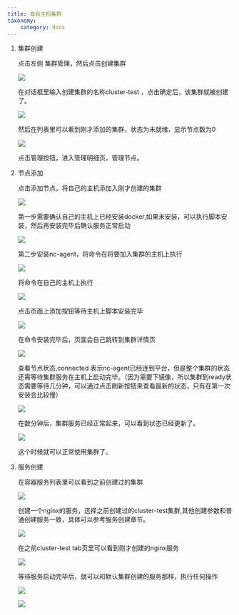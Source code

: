 ```yaml
---
title: 自有主机集群
taxonomy:
    category: docs
---
```


1. 集群创建 

	点击左侧 集群管理，然后点击创建集群
	
	![](cluster_create_1.png)
	
	在对话框里输入创建集群的名称cluster-test ，点击确定后，该集群就被创建了。
	
	![](cluster_create_2.png)
	
	然后在列表里可以看到刚才添加的集群，状态为未就绪，显示节点数为0
	
	![](cluster_create_3.png)
	
	点击管理按钮，进入管理明细页，管理节点。

2. 节点添加 

	点击添加节点，将自己的主机添加入刚才创建的集群

	![](node_add_1.png)
	
	第一步需要确认自己的主机上已经安装docker,如果未安装，可以执行脚本安装，然后再安装完毕后确认服务正常启动

	![](node_add_2.png)

	第二步安装nc-agent，将命令在将要加入集群的主机上执行

	![](node_add_3.png)

	将命令在自己的主机上执行
	
	![](node_add_4.png)

	点击页面上添加按钮等待主机上脚本安装完毕

	![](node_add_5.png)
	
	在命令安装完毕后，页面会自己跳转到集群详情页

	![](node_add_6.png)
	
	查看节点状态,connected 表示nc-agent已经连到平台，但是整个集群的状态还需等待集群服务在主机上启动完毕。（因为需要下镜像，所以集群到ready状态需要等待几分钟，可以通过点击刷新按钮来查看最新的状态，只有在第一次安装会比较慢）
	
	![](cluster_detail.png)

	在数分钟后，集群服务已经正常起来，可以看到状态已经更新了。
	
	![](cluster_detail_1.png)

	这个时候就可以正常使用集群了。

3. 服务创建 
	
	在容器服务列表里可以看到之前创建过的集群
	
	![](cluster_svc_create.png)

	创建一个nginx的服务，选择之前创建过的cluster-test集群,其他创建参数和普通创建服务一致，具体可以参考服务创建章节。

	![](cluster_svc_create_1.png)

	在之前cluster-test tab页里可以看到刚才创建的nginx服务
	
	![](cluster_svc_create_2.png)
	
	等待服务启动完毕后，就可以和默认集群创建的服务那样，执行任何操作
	
	![](cluster_svc_create_3.png)

	![](cluster_svc_detail.png)